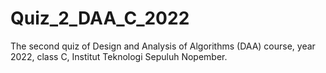 # Quiz_2_DAA_C_2022
The second quiz of Design and Analysis of Algorithms (DAA) course, year 2022, class C, Institut Teknologi Sepuluh Nopember.
